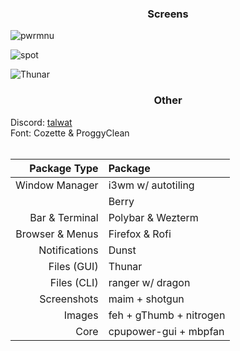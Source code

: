 ### <p align = "center"> Screens </p>
![pwrmnu](https://github.com/MujtabaAsim/dots/assets/62666332/ab907df8-5461-49fb-8d7f-94bc07ec66e0)

![spot](https://github.com/MujtabaAsim/dots/assets/62666332/e0f8afc0-516f-4d89-a790-5e51ea33461d)

![Thunar](https://github.com/MujtabaAsim/dots/assets/62666332/088aca92-43d5-45d3-8680-4727f9fd6b32)

### <p align = "center"> Other </p>
Discord: [talwat](https://github.com/talwat/everforest-BD) <br>
Font: Cozette & ProggyClean<br><br>


|Package Type       | Package                 |
|------------------:|:------------------------|
| Window Manager    | i3wm w/ autotiling      |
|                   | Berry                   |
| Bar & Terminal    | Polybar & Wezterm       |
| Browser & Menus   | Firefox & Rofi          |
| Notifications     | Dunst                   |
| Files (GUI)       | Thunar                  |
| Files (CLI)       | ranger w/ dragon        |
| Screenshots       | maim + shotgun          |
| Images            | feh + gThumb + nitrogen |
| Core              | cpupower-gui + mbpfan   |
